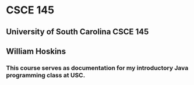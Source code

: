 # CSCE 145
## University of South Carolina CSCE 145 
## William Hoskins

### This course serves as documentation for my introductory Java programming class at USC. 
